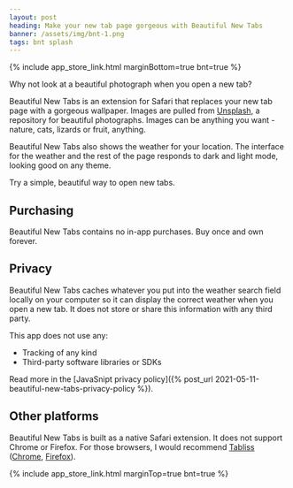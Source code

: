 ```yaml
---
layout: post
heading: Make your new tab page gorgeous with Beautiful New Tabs
banner: /assets/img/bnt-1.png
tags: bnt splash
---
```


{% include app_store_link.html marginBottom=true bnt=true %}

Why not look at a beautiful photograph when you open a new tab? 

Beautiful New Tabs is an extension for Safari that replaces your new tab page with a gorgeous wallpaper. Images are pulled from [Unsplash](https://unsplash.com), a repository for beautiful photographs. Images can be anything you want - nature, cats, lizards or fruit, anything.

Beautiful New Tabs also shows the weather for your location. The interface for the weather and the rest of the page responds to dark and light mode, looking good on any theme.

Try a simple, beautiful way to open new tabs.

## Purchasing

Beautiful New Tabs contains no in-app purchases. Buy once and own forever.

## Privacy

Beautiful New Tabs caches whatever you put into the weather search field locally on your computer so it can display the correct weather when you open a new tab. It does not store or share this information with any third party. 

This app does not use any:

- Tracking of any kind
- Third-party software libraries or SDKs

Read more in the [JavaSnipt privacy policy]({% post_url 2021-05-11-beautiful-new-tabs-privacy-policy %}).

## Other platforms

Beautiful New Tabs is built as a native Safari extension. It does not support Chrome or Firefox. For those browsers, I would recommend [Tabliss](https://tabliss.io) ([Chrome](https://chrome.google.com/webstore/detail/tabliss-a-beautiful-new-t/hipekcciheckooncpjeljhnekcoolahp), [Firefox](https://addons.mozilla.org/en-US/firefox/addon/tabliss/?src=external-tabliss.io)).

{% include app_store_link.html marginTop=true bnt=true %}